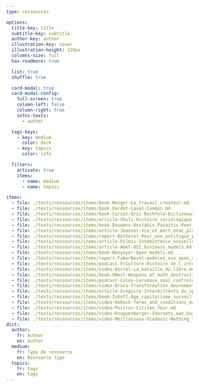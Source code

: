```yaml
---
type: ressources

options:
  title-key: title
  subtitle-key: subtitle
  author-key: author
  illustration-key: cover
  illustration-height: 120px
  columns-size: full
  has-readmore: true

  list: true
  shuffle: true

  card-modal: true
  card-modal-config:
    full-screen: true
    column-left: false
    column-right: true
    infos-texts: 
      - author

  tags-keys: 
    - key: medium
      color: dark
    - key: topics
      color: info

  filters: 
    activate: true
    items: 
      - name: medium
      - name: topics

items:
  - file: ./texts/ressources/items/book-Menger-Le_travail_createur.md
  - file: ./texts/ressources/items/book-Dardot-Laval-Commun.md
  - file: ./texts/ressources/items/book-Cornut-Orsi-Rochfeld-Dictionnaire_des_biens_communs.md
  - file: ./texts/ressources/items/article-Shulz-Histoire_sociologique_mouvement_ambigu.md
  - file: ./texts/ressources/items/book-Bauwens-Kostakis-Pazaitis-Peer_to_peer.md
  - file: ./texts/ressources/items/article-Jeannot-Vie_et_mort_etat_plateforme.md
  - file: ./texts/ressources/items/report-Bothorel-Pour_une_politique_publique_de_la_donnee.md
  - file: ./texts/ressources/items/article-Pilmis-Intemittence_nouvelle_norme_marche_travail.md
  - file: ./texts/ressources/items/article-Amel-OSI_business_models.md
  - file: ./texts/ressources/items/book-Benyayer-Open_models.md
  - file: ./texts/ressources/items/report-FaberNovel-modeles_eco_open_source.md
  - file: ./texts/ressources/items/podcast-FrCulture-Histoire_de_l_internet.md
  - file: ./texts/ressources/items/video-Borrel-La_bataille_du_libre.md
  - file: ./texts/ressources/items/book-ONeil-Weapons_of_math_destruction.md
  - file: ./texts/ressources/items/podcast-Colon-Cerveaux_sous_controle.md
  - file: ./texts/ressources/items/video-Broca-Transformation_mouvement_communs.md
  - file: ./texts/ressources/items/article-Gregoire-Intermittents_du_spectacle.md
  - file: ./texts/ressources/items/book-Zuboff-Age_capitalisme_surveillance.md
  - file: ./texts/ressources/items/video-Hoback-Terms_and_conditions_may_apply.md
  - file: ./texts/ressources/items/video-Poitras-Citizen_four.md
  - file: ./texts/ressources/items/video-Knappenberger-Inernets_own_boy.md
  - file: ./texts/ressources/items/video-Meillassoux-Gladovic-Nothing_to_hide.md
dict:
  author:
    fr: Auteur
    en: Author
  medium:
    fr: Type de ressource
    en: Ressource type
  topics:
    fr: tags
    en: tags
---
```

